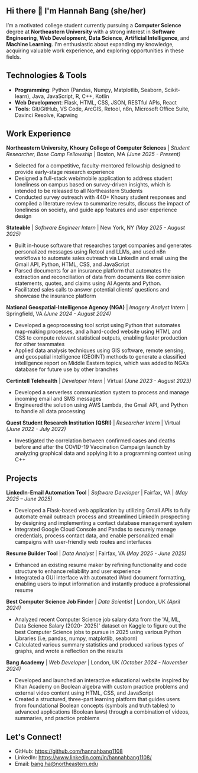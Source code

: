## Hi there 👋 I'm Hannah Bang (she/her)

I’m a motivated college student currently pursuing a **Computer Science** degree at **Northeastern University** with a strong interest in **Software Engineering**, **Web Development**, **Data Science**, **Artificial Intelligence**, and **Machine Learning**. I'm enthusiastic about expanding my knowledge, acquiring valuable work experience, and exploring opportunities in these fields.

## Technologies & Tools

- **Programming**: Python (Pandas, Numpy, Matplotlib, Seaborn, Scikit-learn), Java, JavaScript, R, C++, Kotlin
- **Web Development**: Flask, HTML, CSS, JSON, RESTful APIs, React
- **Tools**: Git/GitHub, VS Code, ArcGIS, Retool, n8n, Microsoft Office Suite, Davinci Resolve, Kapwing

## Work Experience

**Northeastern University, Khoury College of Computer Sciences** | _Student Researcher, Base Camp Fellowship_ | Boston, MA _(June 2025 - Present)_    

- Selected for a competitive, faculty-mentored fellowship designed to provide early-stage research experience
- Designed a full-stack web/mobile application to address student loneliness on campus based on survey-driven insights, which is intended to be released to all Northeastern Students
- Conducted survey outreach with 440+ Khoury student responses and compiled a literature review to summarize results, discuss the impact of loneliness on society, and guide app features and user experience design

**Stateable** | _Software Engineer Intern_ | New York, NY _(May 2025 - August 2025)_     

- Built in-house software that researches target companies and generates personalized messages using Retool and LLMs, and used n8n workflows to automate sales outreach via LinkedIn and email using the Gmail API, Python, HTML, CSS, and JavaScript
- Parsed documents for an insurance platform that automates the extraction and reconciliation of data from documents like commission statements, quotes, and claims using AI Agents and Python.
- Facilitated sales calls to answer potential clients’ questions and showcase the insurance platform

**National Geospatial-Intelligence Agency (NGA)** | _Imagery Analyst Intern_ | Springfield, VA _(June 2024 - August 2024)_             

- Developed a geoprocessing tool script using Python that automates map-making processes, and a hard-coded website using HTML and CSS to compute relevant statistical outputs, enabling faster production for other teammates
- Applied data analysis techniques using GIS software, remote sensing, and geospatial intelligence (GEOINT) methods to generate a classified intelligence report on Middle Eastern topics, which was added to NGA’s database for future use by other branches
                                                                                                                           
**Certintell Telehealth** | _Developer Intern_ | Virtual _(June 2023 - August 2023)_    

- Developed a serverless communication system to process and manage incoming email and SMS messages
- Engineered the solution using AWS Lambda, the Gmail API, and Python to handle all data processing

**Quest Student Research Institution (QSRI)** | _Researcher Intern_ | Virtual _(June 2022 - July 2022)_                                

- Investigated the correlation between confirmed cases and deaths before and after the COVID-19 Vaccination Campaign launch by analyzing graphical data and applying it to a programming context using C++

## Projects

**LinkedIn-Email Automation Tool** | _Software Developer_ | Fairfax, VA | _(May 2025 – June 2025)_  
- Developed a Flask-based web application by utilizing Gmail APIs to fully automate email outreach process and streamlined LinkedIn prospecting by designing and implementing a contact database management system
- Integrated Google Cloud Console and Pandas to securely manage credentials, process contact data, and enable personalized email campaigns with user-friendly web routes and interfaces

**Resume Builder Tool** | _Data Analyst_ | Fairfax, VA _(May 2025 - June 2025)_

- Enhanced an existing resume maker by refining functionality and code structure to enhance reliability and user experience
- Integrated a GUI interface with automated Word document formatting, enabling users to input information and instantly produce a professional resume

**Best Computer Science Job Finder** | _Data Scientist_ | London, UK _(April 2024)_

- Analyzed recent Computer Science job salary data from the 'AI, ML, Data Science Salary (2020- 2025)' dataset on Kaggle to figure out the best Computer Science jobs to pursue in 2025 using various Python Libraries (i.e, pandas, numpy, matplotlib, seaborn)
- Calculated various summary statistics and produced various types of graphs, and wrote a reflection on the results

**Bang Academy** | _Web Developer_ | London, UK _(October 2024 - November 2024)_

- Developed and launched an interactive educational website inspired by Khan Academy on Boolean algebra with custom practice problems and external video content using HTML, CSS, and JavaScript
- Created a structured, three-part learning platform that guides users from foundational Boolean concepts (symbols and truth tables) to advanced applications (Boolean laws) through a combination of videos, summaries, and practice problems

## Let's Connect!

- GitHub: https://github.com/hannahbang1108
- LinkedIn: https://www.linkedin.com/in/hannahbang1108/
- Email: bang.ha@northeastern.edu
